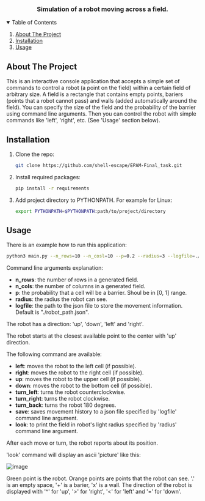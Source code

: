 <h3 align="center">Simulation of a robot moving across a field.</h3>

<!-- TABLE OF CONTENTS -->
<details open="open">
  <summary>Table of Contents</summary>
  <ol>
    <li><a href="#about-the-project">About The Project</a></li>
    <li><a href="#installation">Installation</a></li>
    <li><a href="#usage">Usage</a></li>
  </ol>
</details>

<!-- ABOUT THE PROJECT -->
## About The Project
This is an interactive console application that accepts a simple set of commands to control a robot (a point on the field) within a certain field of arbitrary size. A field is a rectangle that contains empty points, bariers (points that a robot cannot pass) and walls (added automatically around the field). You can specify the size of the field and the probability of the barrier using command line arguments. Then you can control the robot with simple commands like 'left', 'right', etc. (See 'Usage' section below).


<!-- GETTING STARTED -->
## Installation

1. Clone the repo:
   ```sh
   git clone https://github.com/shell-escape/EPAM-Final_task.git
   ```
2. Install required packages:
   ```sh
   pip install -r requirements
   ```
3. Add project directory to PYTHONPATH. For example for Linux:
   ```sh
   export PYTHONPATH=$PYTHONPATH:path/to/project/directory
   ```
   
<!-- USAGE EXAMPLES -->
## Usage

There is an example how to run this application:
   ```sh
   python3 main.py --n_rows=10 --n_cosl=10 --p=0.2 --radius=3 --logfile=./file.json
   ```

Command line arguments explanation:
* **n_rows**: the number of rows in a generated field.
* **n_cols**: the number of columns in a generated field.
* **p**: the probability that a cell will be a barrier. Shoul be in [0, 1] range.
* **radius**: the radius the robot can see.
* **logfile**: the path to the json file to store the movement information. Default is "./robot_path.json".

The robot has a direction: 'up', 'down', 'left' and 'right'.

The robot starts at the closest available point to the center with 'up' direction.

The following command are available:
* **left**: moves the robot to the left cell (if possible).
* **right**: moves the robot to the right cell (if possible).
* **up**: moves the robot to the upper cell (if possible).
* **down**: moves the robot to the bottom cell (if possible).
* **turn_left**: turns the robot counterclockwise.
* **turn_right**: turns the robot clockwise.
* **turn_back**: turns the robot 180 degrees.
* **save**: saves movement history to a json file specified by 'logfile' command line argument.
* **look**: to print the field in robot's light radius specified by 'radius' command line argument.

After each move or turn, the robot reports about its position.

'look' command will display an ascii 'picture' like this:

![image](https://user-images.githubusercontent.com/77696343/123671147-a0adff00-d846-11eb-8c79-5b212ad09be3.png)

Green point is the robot. Orange points are points that the robot can see. '.' is an empty space, '+' is a barier, 'x' is a wall. The direction of the robot is displayed with '^' for 'up', '>' for 'right', '<' for 'left' and '=' for 'down'.
